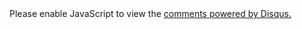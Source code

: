 <div id="disqus_thread" style="display: block; width: 640px"></div>
<script>
var disqus_config = function () {
this.page.url = "http://build.fhir.org/hl7/v2-to-fhir/branches/master/ConceptMap-datatype-rpattachment-to-attachment.html";  // Replace PAGE_URL with your page's canonical URL variable
this.page.identifier = "datatype-rpattachment-to-attachment"; // Replace PAGE_IDENTIFIER with your page's unique identifier variable
};
(function() { // DON'T EDIT BELOW THIS LINE
var d = document, s = d.createElement('script');
s.src = 'https://v2-to-fhir.disqus.com/embed.js';
s.setAttribute('data-timestamp', +new Date());
(d.head || d.body).appendChild(s);
})();
</script>
<noscript>Please enable JavaScript to view the <a href="https://disqus.com/?ref_noscript">comments powered by Disqus.</a></noscript>
